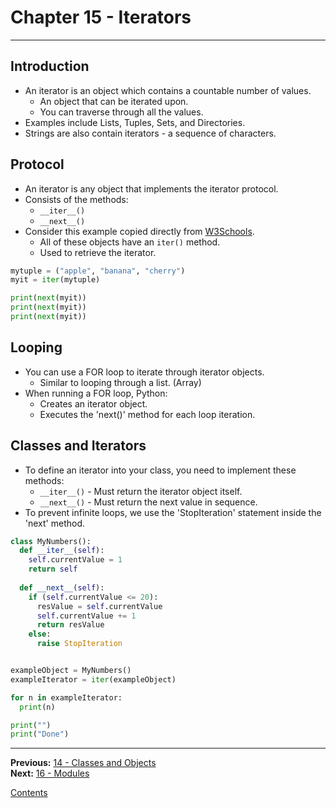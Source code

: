 # Chapter 15 - Iterators

---

## Introduction
* An iterator is an object which contains a countable number of values.
	* An object that can be iterated upon.
	* You can traverse through all the values.
* Examples include Lists, Tuples, Sets, and Directories.
* Strings are also contain iterators - a sequence of characters.

## Protocol
* An iterator is any object that implements the iterator protocol.
* Consists of the methods:
	* `__iter__()`
	* `__next__()`
* Consider this example copied directly from [W3Schools](https://www.w3schools.com/python/python_iterators.asp).
	* All of these objects have an `iter()` method.
	* Used to retrieve the iterator.

```python
mytuple = ("apple", "banana", "cherry")
myit = iter(mytuple)

print(next(myit))
print(next(myit))
print(next(myit))
```

## Looping
* You can use a FOR loop to iterate through iterator objects.
	* Similar to looping through a list. (Array)
* When running a FOR loop, Python:
	* Creates an iterator object.
	* Executes the 'next()' method for each loop iteration.

## Classes and Iterators
* To define an iterator into your class, you need to implement these methods:
	* `__iter__()` - Must return the iterator object itself.
	* `__next__()` - Must return the next value in sequence.
* To prevent infinite loops, we use the 'StopIteration' statement inside the 'next' method.

```python
class MyNumbers():
  def __iter__(self):
    self.currentValue = 1
    return self
  
  def __next__(self):
    if (self.currentValue <= 20):
      resValue = self.currentValue
      self.currentValue += 1
      return resValue
    else:
      raise StopIteration


exampleObject = MyNumbers()
exampleIterator = iter(exampleObject)

for n in exampleIterator:
  print(n)

print("")
print("Done")
```

---

**Previous:** [14 - Classes and Objects](./14-classes_objects.md)  
**Next:** [16 - Modules](./16-modules.md)

[Contents](./readme.md)